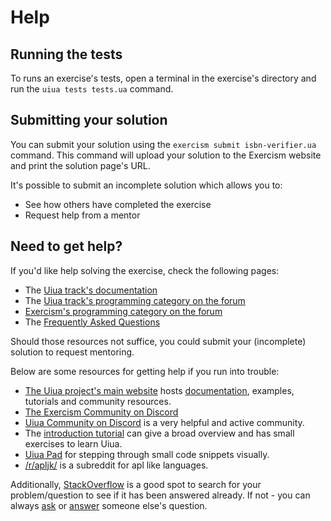# Help

## Running the tests

To runs an exercise's tests, open a terminal in the exercise's directory and run the `uiua tests tests.ua` command.

## Submitting your solution

You can submit your solution using the `exercism submit isbn-verifier.ua` command.
This command will upload your solution to the Exercism website and print the solution page's URL.

It's possible to submit an incomplete solution which allows you to:

- See how others have completed the exercise
- Request help from a mentor

## Need to get help?

If you'd like help solving the exercise, check the following pages:

- The [Uiua track's documentation](https://exercism.org/docs/tracks/uiua)
- The [Uiua track's programming category on the forum](https://forum.exercism.org/c/programming/uiua)
- [Exercism's programming category on the forum](https://forum.exercism.org/c/programming/5)
- The [Frequently Asked Questions](https://exercism.org/docs/using/faqs)

Should those resources not suffice, you could submit your (incomplete) solution to request mentoring.

Below are some resources for getting help if you run into trouble:

- [The Uiua project's main website][main] hosts [documentation][docs], examples, tutorials and community resources.
- [The Exercism Community on Discord][exercism-discord]
- [Uiua Community on Discord][discord] is a very helpful and active community.
- The [introduction tutorial][tutorial] can give a broad overview and has small exercises to learn Uiua.
- [Uiua Pad][pad] for stepping through small code snippets visually.
- [/r/apljk/][apl-reddit] is a subreddit for apl like languages.

Additionally, [StackOverflow][so] is a good spot to search for your problem/question to see if it has been answered already.
If not - you can always [ask][ask-so] or [answer][answer-so] someone else's question.

[main]: https://www.uiua.org
[docs]: https://www.uiua.org/docs
[exercism-discord]: https://exercism.org/r/discord
[discord]: https://discord.gg/3r9nrfYhCc
[tutorial]: https://www.uiua.org/tutorial/introduction
[pad]: https://www.uiua.org/pad
[apl-reddit]: https://www.reddit.com/r/apljk/
[so]: http://stackoverflow.com/questions/tagged/uiua
[ask-so]: https://stackoverflow.com/help/how-to-ask
[answer-so]: https://stackoverflow.com/help/how-to-answer